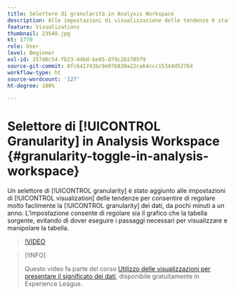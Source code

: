 ```yaml
---
title: Selettore di granularità in Analysis Workspace
description: Alle impostazioni di visualizzazione delle tendenze è stato aggiunto un selettore di granularità che consente di regolare molto facilmente la granularità dei dati, da pochi minuti a un anno. Questa impostazione consente di regolare sia il grafico che la tabella sorgente, evitando di dover eseguire i passaggi necessari per visualizzare e modificare la tabella.
feature: Visualizations
thumbnail: 23548.jpg
kt: 1770
role: User
level: Beginner
exl-id: 35746c54-fb23-44bd-be95-d79c2b1705f9
source-git-commit: 8fc641743bc9e07b838a22ca64ccc15344d52764
workflow-type: ht
source-wordcount: '127'
ht-degree: 100%

---
```


# Selettore di [!UICONTROL Granularity] in Analysis Workspace {#granularity-toggle-in-analysis-workspace}

Un selettore di [!UICONTROL granularity] è stato aggiunto alle impostazioni di [!UICONTROL visualization] delle tendenze per consentire di regolare molto facilmente la [!UICONTROL granularity] dei dati, da pochi minuti a un anno. L’impostazione consente di regolare sia il grafico che la tabella sorgente, evitando di dover eseguire i passaggi necessari per visualizzare e manipolare la tabella.

>[!VIDEO](https://video.tv.adobe.com/v/23548/?quality=12&learn=on)

>[!INFO]
>
> Questo video fa parte del corso [Utilizzo delle visualizzazioni per presentare il significato dei dati](https://experienceleague.adobe.com/?recommended=Analytics-U-1-2021.1.visualizations&amp;lang=it), disponibile gratuitamente in Experience League.
